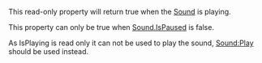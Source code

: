 This read-only property will return true when the [Sound](https://create.roblox.com/docs/reference/engine/classes/Sound) is playing.

This property can only be true when [Sound.IsPaused](https://create.roblox.com/docs/reference/engine/classes/Sound#IsPaused) is false.

As IsPlaying is read only it can not be used to play the sound,
[Sound:Play](https://create.roblox.com/docs/reference/engine/classes/Sound#Play) should be used instead.